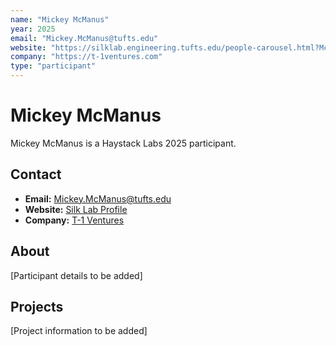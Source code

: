 ```yaml
---
name: "Mickey McManus"
year: 2025
email: "Mickey.McManus@tufts.edu"
website: "https://silklab.engineering.tufts.edu/people-carousel.html?McManus"
company: "https://t-1ventures.com"
type: "participant"
---
```


# Mickey McManus

Mickey McManus is a Haystack Labs 2025 participant.

## Contact
- **Email:** Mickey.McManus@tufts.edu
- **Website:** [Silk Lab Profile](https://silklab.engineering.tufts.edu/people-carousel.html?McManus)
- **Company:** [T-1 Ventures](https://t-1ventures.com)

## About

[Participant details to be added]

## Projects

[Project information to be added] 